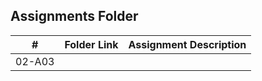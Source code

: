 ##  Assignments Folder

|   #   | Folder Link | Assignment Description |
| :---: | ----------- | ---------------------- |
|    02-A03  |             |                        |
